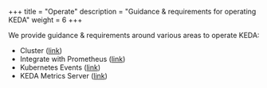+++
title = "Operate"
description = "Guidance & requirements for operating KEDA"
weight = 6
+++

We provide guidance & requirements around various areas to operate KEDA:

- Cluster ([link](./cluster))
- Integrate with Prometheus ([link](./prometheus))
- Kubernetes Events ([link](./events))
- KEDA Metrics Server ([link](./metrics-server))